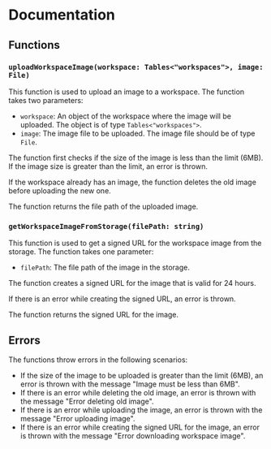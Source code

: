 # Documentation

## Functions

### `uploadWorkspaceImage(workspace: Tables<"workspaces">, image: File)`

This function is used to upload an image to a workspace. The function takes two parameters:

- `workspace`: An object of the workspace where the image will be uploaded. The object is of type `Tables<"workspaces">`.
- `image`: The image file to be uploaded. The image file should be of type `File`.

The function first checks if the size of the image is less than the limit (6MB). If the image size is greater than the limit, an error is thrown.

If the workspace already has an image, the function deletes the old image before uploading the new one.

The function returns the file path of the uploaded image.

### `getWorkspaceImageFromStorage(filePath: string)`

This function is used to get a signed URL for the workspace image from the storage. The function takes one parameter:

- `filePath`: The file path of the image in the storage.

The function creates a signed URL for the image that is valid for 24 hours.

If there is an error while creating the signed URL, an error is thrown.

The function returns the signed URL for the image.

## Errors

The functions throw errors in the following scenarios:

- If the size of the image to be uploaded is greater than the limit (6MB), an error is thrown with the message "Image must be less than 6MB".
- If there is an error while deleting the old image, an error is thrown with the message "Error deleting old image".
- If there is an error while uploading the image, an error is thrown with the message "Error uploading image".
- If there is an error while creating the signed URL for the image, an error is thrown with the message "Error downloading workspace image".